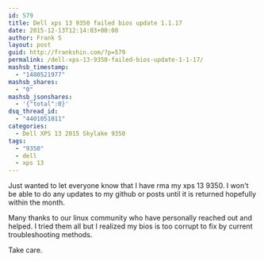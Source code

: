 ```yaml
---
id: 579
title: Dell xps 13 9350 failed bios update 1.1.17
date: 2015-12-13T12:14:03+00:00
author: Frank S
layout: post
guid: http://frankshin.com/?p=579
permalink: /dell-xps-13-9350-failed-bios-update-1-1-17/
mashsb_timestamp:
  - "1480521977"
mashsb_shares:
  - "0"
mashsb_jsonshares:
  - '{"total":0}'
dsq_thread_id:
  - "4401051011"
categories:
  - Dell XPS 13 2015 Skylake 9350
tags:
  - "9350"
  - dell
  - xps 13
---
```

Just wanted to let everyone know that I have rma my xps 13 9350. I won't be able to do any updates to my github or posts until it is returned hopefully within the month.

Many thanks to our linux community who have personally reached out and helped. I tried them all but I realized my bios is too corrupt to fix by current troubleshooting methods.

Take care.